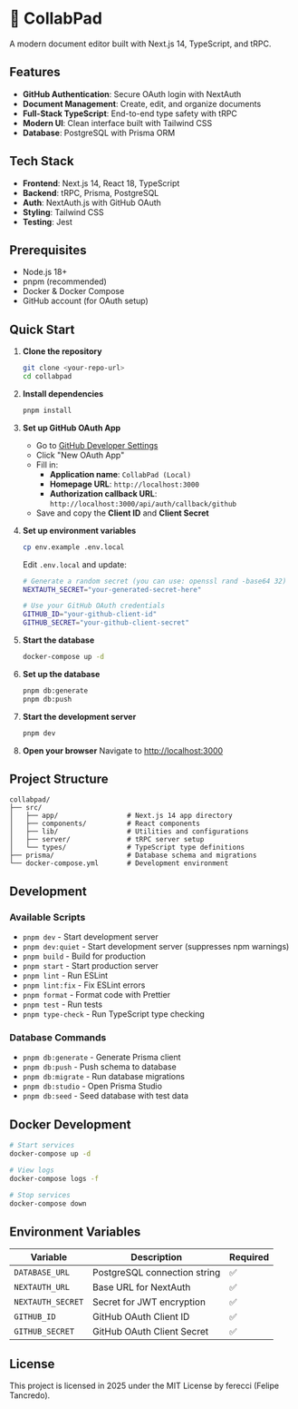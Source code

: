 # 📝 CollabPad

A modern document editor built with Next.js 14, TypeScript, and tRPC.

## Features

- **GitHub Authentication**: Secure OAuth login with NextAuth
- **Document Management**: Create, edit, and organize documents
- **Full-Stack TypeScript**: End-to-end type safety with tRPC
- **Modern UI**: Clean interface built with Tailwind CSS
- **Database**: PostgreSQL with Prisma ORM

## Tech Stack

- **Frontend**: Next.js 14, React 18, TypeScript
- **Backend**: tRPC, Prisma, PostgreSQL
- **Auth**: NextAuth.js with GitHub OAuth
- **Styling**: Tailwind CSS
- **Testing**: Jest

## Prerequisites

- Node.js 18+
- pnpm (recommended)
- Docker & Docker Compose
- GitHub account (for OAuth setup)

## Quick Start

1. **Clone the repository**

   ```bash
   git clone <your-repo-url>
   cd collabpad
   ```

2. **Install dependencies**

   ```bash
   pnpm install
   ```

3. **Set up GitHub OAuth App**
   - Go to [GitHub Developer Settings](https://github.com/settings/developers)
   - Click "New OAuth App"
   - Fill in:
     - **Application name**: `CollabPad (Local)`
     - **Homepage URL**: `http://localhost:3000`
     - **Authorization callback URL**: `http://localhost:3000/api/auth/callback/github`
   - Save and copy the **Client ID** and **Client Secret**

4. **Set up environment variables**

   ```bash
   cp env.example .env.local
   ```

   Edit `.env.local` and update:

   ```bash
   # Generate a random secret (you can use: openssl rand -base64 32)
   NEXTAUTH_SECRET="your-generated-secret-here"

   # Use your GitHub OAuth credentials
   GITHUB_ID="your-github-client-id"
   GITHUB_SECRET="your-github-client-secret"
   ```

5. **Start the database**

   ```bash
   docker-compose up -d
   ```

6. **Set up the database**

   ```bash
   pnpm db:generate
   pnpm db:push
   ```

7. **Start the development server**

   ```bash
   pnpm dev
   ```

8. **Open your browser**
   Navigate to [http://localhost:3000](http://localhost:3000)

## Project Structure

```
collabpad/
├── src/
│   ├── app/                 # Next.js 14 app directory
│   ├── components/          # React components
│   ├── lib/                 # Utilities and configurations
│   ├── server/              # tRPC server setup
│   └── types/               # TypeScript type definitions
├── prisma/                  # Database schema and migrations
└── docker-compose.yml       # Development environment
```

## Development

### Available Scripts

- `pnpm dev` - Start development server
- `pnpm dev:quiet` - Start development server (suppresses npm warnings)
- `pnpm build` - Build for production
- `pnpm start` - Start production server
- `pnpm lint` - Run ESLint
- `pnpm lint:fix` - Fix ESLint errors
- `pnpm format` - Format code with Prettier
- `pnpm test` - Run tests
- `pnpm type-check` - Run TypeScript type checking

### Database Commands

- `pnpm db:generate` - Generate Prisma client
- `pnpm db:push` - Push schema to database
- `pnpm db:migrate` - Run database migrations
- `pnpm db:studio` - Open Prisma Studio
- `pnpm db:seed` - Seed database with test data

## Docker Development

```bash
# Start services
docker-compose up -d

# View logs
docker-compose logs -f

# Stop services
docker-compose down
```

## Environment Variables

| Variable          | Description                  | Required |
| ----------------- | ---------------------------- | -------- |
| `DATABASE_URL`    | PostgreSQL connection string | ✅       |
| `NEXTAUTH_URL`    | Base URL for NextAuth        | ✅       |
| `NEXTAUTH_SECRET` | Secret for JWT encryption    | ✅       |
| `GITHUB_ID`       | GitHub OAuth Client ID       | ✅       |
| `GITHUB_SECRET`   | GitHub OAuth Client Secret   | ✅       |

## License

This project is licensed in 2025 under the MIT License by ferecci (Felipe Tancredo).
